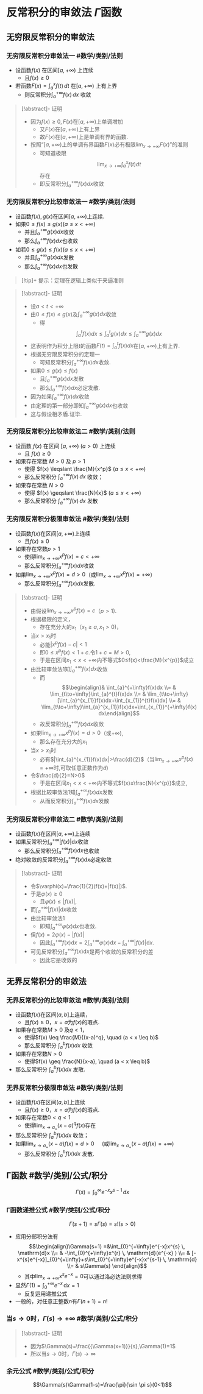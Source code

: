 # 反常积分的审敛法 $\Gamma$函数

## 无穷限反常积分的审敛法 

### 无穷限反常积分审敛法一 #数学/类别/法则

- 设函数$f(x)$ 在区间$[a, +\infty)$ 上连续
	- 且$f(x) \geq 0$
- 若函数$F(x) = \int_{a}^{x} f(t) \, dt$ 在$[a, +\infty)$ 上有上界
	- 则反常积分$\int_{a}^{+\infty} f(x) \, dx$ 收敛

>[!abstract]- 证明
> - 因为$f(x)\geq0,F(x)$在$[a,+\infty)$上单调增加
> 	- 又$F(x)$在$[a,+\infty)$上有上界
> 	- 故$F(x)$在$[a,+\infty)$上是单调有界的函数.
> - 按照“$[a,+\infty)$上的单调有界函数$F(x)$必有极限$\lim_{x\to+\infty}F(x)$”的准则
> 	- 可知道极限$$\lim_{x \to +\infty}\int_a^xf(t)dt$$存在
> 	- 即反常积分$\int_a^{+\infty}f(x)dx$收敛

### 无穷限反常积分比较审敛法一   #数学/类别/法则

- 设函数$f(x),g(x)$在区间$\left[a,+∞\right)$上连续.
- 如果$0\leqslant f\left(x\right)\leqslant g\left(x\right)$($a\leqslant x<+∞$)
	- 并且$\int_{a}^{+\infty}g\left(x\right)dx$收敛
	- 那么$\int_{a}^{+\infty}f\left(x\right)dx$也收敛
- 如若$0\leqslant g\left(x\right)\leqslant f\left(x\right)$($a\leqslant x<+∞$)
	- 并且$\int_{a}^{+\infty}g\left(x\right)dx$发散
	- 那么$\int_{a}^{+\infty}f\left(x\right)dx$也发散

>[!tip]+  提示：定理在逻辑上类似于夹逼准则


>[!abstract]- 证明
> - 设$a< t< +\infty$
> - 由$0\leq f\left(x\right)\leq g\left(x\right)$及$\int_{a}^{+\infty}g\left(x\right)dx$收敛
> 	- 得$$\int_{a}^{t}f(x)dx\leq\int_{a}^{t}g(x)dx\leq\int_{a}^{+\infty}g(x)dx$$
> - 这表明作为积分上限$t$的函数$F(t)=\int_{a}^{t}f(x)dx$在$\left[a,+\infty\right)$上有上界.
> - 根据无穷限反常积分的定理一
> 	- 可知反常积分$\int_{a}^{+\infty}f(x)dx$收敛.
> - 如果$0\leq g\left(x\right)\leq f\left(x\right)$
> 	- 且$\int_{a}^{+\infty}g\left(x\right)dx$发散
> 	- 那么$\int_{a}^{+\infty}f\left(x\right)dx$必定发散.
> - 因为如果$\int_{a}^{+\infty}f\left(x\right)dx$收敛
> - 由定理的第一部分即知$\int_{a}^{+\infty}g\left(x\right)dx$也收敛
> - 这与假设相矛盾.证毕.  



### 无穷限反常积分比较审敛法二 #数学/类别/法则

- 设函数 $f(x)$ 在区间 $[a, +\infty)$ ($a > 0$) 上连续
	- 且 $f(x) \geqslant 0$
- 如果存在常数 $M > 0$ 及 $p > 1$
	- 使得 $f(x) \leqslant \frac{M}{x^p}$ ($a \leqslant x < +\infty$)
	- 那么反常积分 $\int_a^{+\infty} f(x) \, dx$ 收敛；
- 如果存在常数 $N > 0$
	- 使得 $f(x) \geqslant \frac{N}{x}$ ($a \leqslant x < +\infty$)
	- 那么反常积分 $\int_a^{+\infty} f(x) \, dx$ 发散


### 无穷限反常积分极限审敛法  #数学/类别/法则

- 设函数$f(x)$在区间$[a,+\infty)$上连续
	- 且$f(x)\geq0$
- 如果存在常数$p>1$
	- 使得$\lim_{x\to+\infty}x^{p}f(x)=c<+\infty$
	- 那么反常积分$\int_{a}^{+\infty}f(x)dx$收敛
- 如果$\lim_{x\to+\infty}x^{p}f(x)=d>0$（或$\lim_{x\to+\infty}x^{p}f(x)=+\infty$）
	- 那么反常积分$\int_{a}^{+\infty}f(x)dx$发散.  

>[!abstract]- 证明
> - 由假设$\lim_{x\to+\infty}x^{p}f(x)=c$（$p>1$).
> - 根据极限的定义，
> 	- 存在充分大的$x_{1}$（$x_{1}≥a,x_{1}>0$)，
> - 当$x>x_{1}$时
> 	- 必能$|x^{p}f(x)-c|<1$
> 	- 即$0≤x^{p}f(x)<1+c$.令$1+c=M>0$,
> 	- 于是在区间$x_{1}<x<+\infty$内不等式$0≤f(x)<\frac{M}{x^{p}}$成立
> - 由比较审敛法1知$\int_{a}^{+\infty}f(x)dx$收敛
> 	- 而$$\begin{align}& \int_{a}^{+\infty}f(x)dx \\= & \lim_{t\to+\infty}\int_{a}^{t}f(x)dx \\= & \lim_{t\to+\infty}[\int_{a}^{x_{1}}f(x)dx+\int_{x_{1}}^{t}f(x)dx] \\= & \lim_{t\to+\infty}\int_{a}^{x_{1}}f(x)dx+\int_{x_{1}}^{+\infty}f(x)dx\end{align}$$
> 	- 故反常积分$\int_{a}^{+\infty}f(x)dx$收敛
> - 如果$\lim_{x\to+\infty}x^{p}f(x)=d>0$（或$+\infty$),
> 	- 那么存在充分大的$x_{1}$
> - 当$x>x_{1}$时
> 	- 必有$|\int_{a}^{x_{1}}f(x)dx|>\frac{d}{2}$（当$\lim_{x\to+\infty}x^{p}f(x)=+\infty$时,可取任意正数作为$d$)
> - 令$\frac{d}{2}=N>0$
> 	- 于是在区间$x_{1}<x<+\infty$内不等式$f(x)≥\frac{N}{x^{p}}$成立,
> - 根据比较审敛法1知$\int_{a}^{+\infty}f(x)dx$发散
> 	- 从而反常积分$\int_{a}^{+\infty}f(x)dx$发散
### 无穷限反常积分审敛法二  #数学/类别/法则

- 设函数$f(x)$在区间$[a,+\infty)$上连续
- 如果反常积分$\int_{a}^{+\infty}|f(x)|\mathrm{d}x$收敛
	- 那么反常积分$\int_{a}^{+\infty}f(x)\mathrm{d}x$也收敛
- 绝对收敛的反常积分$\int_{a}^{+\infty}f(x)\mathrm{d}x$必定收敛


>[!abstract]- 证明
> - 令$\varphi(x)=\frac{1}{2}(f(x)+|f(x)|)$.
> - 于是$\varphi(x)\geqslant0$
> 	- 且$\varphi(x)\leq|f(x)|$,
> - 而$\int_{a}^{+\infty}|f(x)|\mathrm{d}x$收敛
> - 由比较审敛法1
> 	- 即知$\int_{a}^{+\infty}\varphi(x)\mathrm{d}x$也收敛.
> - 但$f(x)=2\varphi(x)-|f(x)|$
> 	- 因此$\int_{a}^{+\infty}f(x)\mathrm{d}x=2\int_{a}^{+\infty}\varphi(x)\mathrm{d}x-\int_{a}^{+\infty}|f(x)|\mathrm{d}x.$
> - 可见反常积分$\int_{a}^{+\infty}f(x)\mathrm{d}x$是两个收敛的反常积分的差
> 	- 因此它是收敛的
## 无界反常积分的审敛法 

### 无界反常积分的比较审敛法 #数学/类别/法则

- 设函数$f(x)$在区间$(a, b]$上连续，
	- 且$f(x) \geq 0$，$x = a$为$f(x)$的瑕点.
- 如果存在常数$M>0$ 及$q<1$，
	- 使得$f(x) \leq \frac{M}{(x-a)^q}, \quad (a < x \leq b)$
	- 那么反常积分 $\int_a^b f(x)dx$ 收敛
- 如果存在常数$N>0$
	- 使得$f(x) \geq \frac{N}{x-a}, \quad (a < x \leq b)$
- 那么反常积分 $\int_a^b f(x)dx$ 发散.

### 无界反常积分极限审敛法 #数学/类别/法则
- 设函数$f(x)$在区间$(a, b]$上连续
	- 且$f(x) \geq 0$，$x = a$为$f(x)$的瑕点.
- 如果存在常数$0 < q < 1$
	- 使得$\lim_{x \to a_+} (x-a)^q f(x)$存在
- 那么反常积分 $\int_a^b f(x)dx$ 收敛；
- 如果$\lim_{x \to a_+} (x-a) f(x) = d > 0 \quad$ (或$\lim_{x \to a_+} (x-a) f(x) = +\infty$)
	- 那么反常积分 $\int_a^b f(x)dx$ 发散.

## Γ函数 #数学/类别/公式/积分 

$$\Gamma(s)=\int _{0}^{\infty}e^{-x}x^{s-1} \, dx $$


### Γ函数递推公式 #数学/类别/公式/积分 

$$\Gamma(s+1)=s\Gamma(s)=s!(s>0)$$


- 应用分部积分法有$$\begin{align}\Gamma(s+1)  =&\int_{0}^{+\infty}e^{-x}x^{s}  \, \mathrm{d}x \\= & -\int_{0}^{+\infty}x^{r}   \, \mathrm{d}(e^{-x} ) \\= & [-x^{s}e^{-x}]_{0}^{+\infty}+s\int_{0}^{+\infty}e^{-x}x^{s-1} \, \mathrm{d} \\= & s\Gamma(s)  \end{align}$$
	- 其中$\lim_{ x \to +\infty }x^{s}e^{-x}=0$可以通过洛必达法则求得
- 显然$\Gamma(1)=\int_{0}^{+\infty} e^{-x} \, \mathrm{d}x=1$
	- 反复运用递推公式
- 一般的，对任意正整数$n$有$\Gamma(n+1)=n!$

### 当$s\to0$时，$\Gamma(s)\to+\infty$  #数学/类别/公式/积分 

>[!abstract]- 证明
> - 因为$\Gamma(s)=\frac{{\Gamma(x+1)}}{s},\Gamma(1)=1$
> - 所以当$s\to 0$时，$\Gamma(s)\to \infty$

### 余元公式  #数学/类别/公式/积分 

$$\Gamma(s)\Gamma(1-s)=\frac{\pi}{\sin \pi s}(0<1)$$




